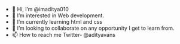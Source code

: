 - 👋 Hi, I’m @imaditya010
- 👀 I’m interested in Web development.
- 🌱 I’m currently learning html and css
- 💞️ I’m looking to collaborate on any opportunity I get to learn from.
- 📫 How to reach me Twitter- @adityavans

<!---
imaditya010/imaditya010 is a ✨ special ✨ repository because its `README.md` (this file) appears on your GitHub profile.
You can click the Preview link to take a look at your changes.
--->

